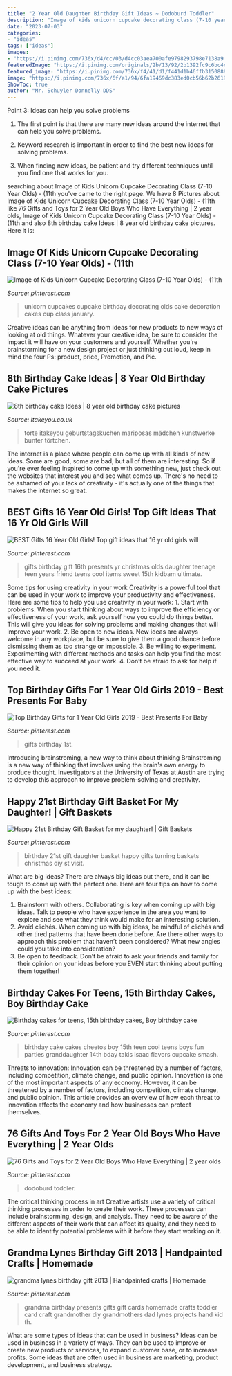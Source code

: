 ```yaml
---
title: "2 Year Old Daughter Birthday Gift Ideas ~ Dodoburd Toddler"
description: "Image of kids unicorn cupcake decorating class (7-10 year olds)"
date: "2023-07-03"
categories:
- "ideas"
tags: ["ideas"]
images:
- "https://i.pinimg.com/736x/d4/cc/03/d4cc03aea700afe9798293798e7138a9.jpg"
featuredImage: "https://i.pinimg.com/originals/2b/13/92/2b1392fc9c6bc4c97f7b871ccb341565.jpg"
featured_image: "https://i.pinimg.com/736x/f4/41/d1/f441d1b46ffb3150888c2faa35c8f489.jpg"
image: "https://i.pinimg.com/736x/6f/a1/94/6fa19469dc383ed0cb56b62b2619e1b4--th-birthday-birthday-cakes.jpg"
ShowToc: true
author: "Mr. Schuyler Donnelly DDS"
---
```



Point 3: Ideas can help you solve problems
1. The first point is that there are many new ideas around the internet that can help you solve problems.
2. Keyword research is important in order to find the best new ideas for solving problems.

3. When finding new ideas, be patient and try different techniques until you find one that works for you.

	

		
searching about Image of Kids Unicorn Cupcake Decorating Class (7-10 Year Olds) - (11th you've came to the right page. We have 8 Pictures about Image of Kids Unicorn Cupcake Decorating Class (7-10 Year Olds) - (11th like 76 Gifts and Toys for 2 Year Old Boys Who Have Everything | 2 year olds, Image of Kids Unicorn Cupcake Decorating Class (7-10 Year Olds) - (11th and also 8th birthday cake Ideas | 8 year old birthday cake pictures. Here it is:
		
    
## Image Of Kids Unicorn Cupcake Decorating Class (7-10 Year Olds) - (11th

<img loading=lazy src="https://i.pinimg.com/736x/93/22/35/93223579fb77f9c6ebc1ed816a67560a.jpg" onerror="this.onerror=null;this.src='https://tse2.mm.bing.net/th?id=OIP.acPvUtXwEF9L-9rnNr6ItgHaJ3&amp;pid=15.1';" alt="Image of Kids Unicorn Cupcake Decorating Class (7-10 Year Olds) - (11th">

_Source: pinterest.com_

>unicorn cupcakes cupcake birthday decorating olds cake decoration cakes cup class january. 

	

Creative ideas can be anything from ideas for new products to new ways of looking at old things. Whatever your creative idea, be sure to consider the impact it will have on your customers and yourself. Whether you're brainstorming for a new design project or just thinking out loud, keep in mind the four Ps: product, price, Promotion, and Pic.

    
## 8th Birthday Cake Ideas | 8 Year Old Birthday Cake Pictures

<img loading=lazy src="https://www.itakeyou.co.uk/wp-content/uploads/2020/09/8th-brithday-cake-3.jpg" onerror="this.onerror=null;this.src='https://tse2.mm.bing.net/th?id=OIP.fu6M8F6WaAcepodwzHpbZgHaOU&amp;pid=15.1';" alt="8th birthday cake Ideas | 8 year old birthday cake pictures">

_Source: itakeyou.co.uk_

>torte itakeyou geburtstagskuchen mariposas mädchen kunstwerke bunter törtchen. 

	

The internet is a place where people can come up with all kinds of new ideas. Some are good, some are bad, but all of them are interesting. So if you're ever feeling inspired to come up with something new, just check out the websites that interest you and see what comes up. There's no need to be ashamed of your lack of creativity - it's actually one of the things that makes the internet so great.

    
## BEST Gifts 16 Year Old Girls! Top Gift Ideas That 16 Yr Old Girls Will

<img loading=lazy src="https://i.pinimg.com/736x/f4/41/d1/f441d1b46ffb3150888c2faa35c8f489.jpg" onerror="this.onerror=null;this.src='https://tse1.mm.bing.net/th?id=OIP.FUgHhou8YCPuXRAMhXjY5QHaPH&amp;pid=15.1';" alt="BEST Gifts 16 Year Old Girls! Top gift ideas that 16 yr old girls will">

_Source: pinterest.com_

>gifts birthday gift 16th presents yr christmas olds daughter teenage teen years friend teens cool items sweet 15th kidbam ultimate. 

	

Some tips for using creativity in your work
Creativity is a powerful tool that can be used in your work to improve your productivity and effectiveness. Here are some tips to help you use creativity in your work: 1. Start with problems. When you start thinking about ways to improve the efficiency or effectiveness of your work, ask yourself how you could do things better. This will give you ideas for solving problems and making changes that will improve your work. 2. Be open to new ideas. New ideas are always welcome in any workplace, but be sure to give them a good chance before dismissing them as too strange or impossible. 3. Be willing to experiment. Experimenting with different methods and tasks can help you find the most effective way to succeed at your work. 4. Don’t be afraid to ask for help if you need it.

    
## Top Birthday Gifts For 1 Year Old Girls 2019 - Best Presents For Baby

<img loading=lazy src="https://i.pinimg.com/736x/d4/cc/03/d4cc03aea700afe9798293798e7138a9.jpg" onerror="this.onerror=null;this.src='https://tse1.mm.bing.net/th?id=OIP.7G-0nTq4ep0v1dTnvEaZsAAAAA&amp;pid=15.1';" alt="Top Birthday Gifts for 1 Year Old Girls 2019 - Best Presents For Baby">

_Source: pinterest.com_

>gifts birthday 1st. 

	

Introducing brainstroming, a new way to think about thinking
Brainstroming is a new way of thinking that involves using the brain's own energy to produce thought. Investigators at the University of Texas at Austin are trying to develop this approach to improve problem-solving and creativity.

    
## Happy 21st Birthday Gift Basket For My Daughter! | Gift Baskets

<img loading=lazy src="https://s-media-cache-ak0.pinimg.com/736x/e2/1e/ba/e21ebade4633003e64edb2abd8250de6.jpg" onerror="this.onerror=null;this.src='https://tse4.mm.bing.net/th?id=OIP.GfXz30sZdMMsFV3BAhWYTgHaJ6&amp;pid=15.1';" alt="Happy 21st Birthday Gift Basket for my daughter! | Gift Baskets">

_Source: pinterest.com_

>birthday 21st gift daughter basket happy gifts turning baskets christmas diy st visit. 

	

What are big ideas?
There are always big ideas out there, and it can be tough to come up with the perfect one. Here are four tips on how to come up with the best ideas: 
1. Brainstorm with others. Collaborating is key when coming up with big ideas. Talk to people who have experience in the area you want to explore and see what they think would make for an interesting solution. 
2. Avoid clichés. When coming up with big ideas, be mindful of clichés and other tired patterns that have been done before. Are there other ways to approach this problem that haven’t been considered? What new angles could you take into consideration? 
3. Be open to feedback. Don’t be afraid to ask your friends and family for their opinion on your ideas before you EVEN start thinking about putting them together!

    
## Birthday Cakes For Teens, 15th Birthday Cakes, Boy Birthday Cake

<img loading=lazy src="https://i.pinimg.com/736x/6f/a1/94/6fa19469dc383ed0cb56b62b2619e1b4--th-birthday-birthday-cakes.jpg" onerror="this.onerror=null;this.src='https://tse1.mm.bing.net/th?id=OIP.exaRB-mFzuhe0js-5ithaAHaJI&amp;pid=15.1';" alt="Birthday cakes for teens, 15th birthday cakes, Boy birthday cake">

_Source: pinterest.com_

>birthday cake cakes cheetos boy 15th teen cool teens boys fun parties granddaughter 14th bday takis isaac flavors cupcake smash. 

	

Threats to innovation: Innovation can be threatened by a number of factors, including competition, climate change, and public opinion.
Innovation is one of the most important aspects of any economy. However, it can be threatened by a number of factors, including competition, climate change, and public opinion. This article provides an overview of how each threat to innovation affects the economy and how businesses can protect themselves.

    
## 76 Gifts And Toys For 2 Year Old Boys Who Have Everything | 2 Year Olds

<img loading=lazy src="https://i.pinimg.com/originals/2b/13/92/2b1392fc9c6bc4c97f7b871ccb341565.jpg" onerror="this.onerror=null;this.src='https://tse2.mm.bing.net/th?id=OIP.ONTGnQlFlbo37bQJamjw-QHaOV&amp;pid=15.1';" alt="76 Gifts and Toys for 2 Year Old Boys Who Have Everything | 2 year olds">

_Source: pinterest.com_

>dodoburd toddler. 

	

The critical thinking process in art
Creative artists use a variety of critical thinking processes in order to create their work. These processes can include brainstorming, design, and analysis. They need to be aware of the different aspects of their work that can affect its quality, and they need to be able to identify potential problems with it before they start working on it.

    
## Grandma Lynes Birthday Gift 2013 | Handpainted Crafts | Homemade

<img loading=lazy src="https://i.pinimg.com/736x/20/12/de/2012dee063f384cf28a25d6de9dceddd--grandma-birthday-gifts-th-birthday.jpg?b=t" onerror="this.onerror=null;this.src='https://tse4.mm.bing.net/th?id=OIP.DIljklYcX-L47fWN7_3uPgHaJ4&amp;pid=15.1';" alt="grandma lynes birthday gift 2013 | Handpainted crafts | Homemade">

_Source: pinterest.com_

>grandma birthday presents gifts gift cards homemade crafts toddler card craft grandmother diy grandmothers dad lynes projects hand kid th. 

	

What are some types of ideas that can be used in business?
Ideas can be used in business in a variety of ways. They can be used to improve or create new products or services, to expand customer base, or to increase profits. Some ideas that are often used in business are marketing, product development, and business strategy.

